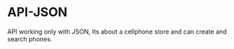 # API-JSON
API working only with JSON, Its about a cellphone store and can create and search phones.

